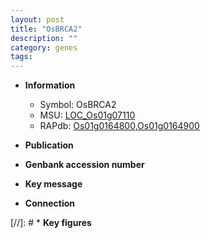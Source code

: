```yaml
---
layout: post
title: "OsBRCA2"
description: ""
category: genes
tags: 
---
```


* **Information**  
    + Symbol: OsBRCA2  
    + MSU: [LOC_Os01g07110](http://rice.uga.edu/cgi-bin/ORF_infopage.cgi?orf=LOC_Os01g07110)  
    + RAPdb: [Os01g0164800](http://rapdb.dna.affrc.go.jp/viewer/gbrowse_details/irgsp1?name=Os01g0164800),[Os01g0164900](http://rapdb.dna.affrc.go.jp/viewer/gbrowse_details/irgsp1?name=Os01g0164900)  

* **Publication**  

* **Genbank accession number**  

* **Key message**  

* **Connection**  

[//]: # * **Key figures**  


